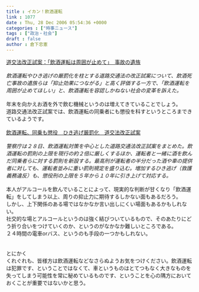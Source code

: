 ```yaml
---
title : イカン！飲酒運転
link : 1077
date : Thu, 28 Dec 2006 05:54:36 +0000
categories : ["時事ニュース"]
tags : ["政治・社会"]
draft : false
author : 倉下忠憲
---
```


<A HREF="http://www.mainichi-msn.co.jp/shakai/jiken/news/20061228k0000e040063000c.html" TARGET="_blank">道交法改正試案：「飲酒運転は周囲が止めて」　事故の遺族</A><BR><BR><I>飲酒運転やひき逃げの厳罰化を柱とする道路交通法の改正試案について、飲酒死亡事故の遺族らは「抑止効果につながる」と高く評価する一方で、「飲酒運転を周囲が止めてほしい」と、飲酒運転を容認しかねない社会の変革を訴えた。</I><BR><BR>年末を向かえお酒を外で飲む機械というのは増えてきていることでしょう。<BR>道路交通法改正試案では、飲酒運転の同乗者にも懲役を科すというところまできているようです。<BR><BR><A HREF="http://www.asahi.com/national/update/1228/TKY200612280194.html" TARGET="_blank">飲酒運転、同乗も懲役　ひき逃げ厳罰化　道交法改正試案</A><BR><BR><I>警察庁は２８日、飲酒運転対策を中心とした道路交通法改正試案をまとめた。飲酒運転の罰則の上限を現行の約２倍に厳しくするほか、運転者と一緒に酒を飲んだ同乗者らに対する罰則を新設する。最高刑が運転者の半分だった酒や車の提供者に対しても、運転者並みに重い罰則規定を盛り込む。増加するひき逃げ（救護義務違反）も、懲役刑の上限を５年から１０年に引き上げて対応する。</I><BR><BR>本人がアルコールを飲んでいることによって、現実的な判断が甘くなり「飲酒運転」をしてしまう以上、周りの抑止力に期待するしかない面もあるだろう。<BR>しかし、上下関係のある場ではなかなか言い出しにくい場面もあるかもしれない。<BR>社交的な場とアルコールというのは強く結びついているもので、そのあたりにどう折り合いをつけていくのか、というのがなかなか難しいところである。<BR>２４時間の電車orバス、というのも手段の一つかもしれない。<BR><BR><BR>とにかく<BR>くれぐれも、皆様方は飲酒運転などなさらぬようお気をつけください。飲酒運転は犯罪です、ということではなくて、車というものはとてつもなく大きなものを失ってしまう可能性を常に秘めているものです、ということを心の隅方においておくことが重要ではないかと思う。<BR><br><br>
